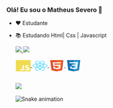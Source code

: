 ### Olá! Eu sou o Matheus Severo 👋

- ❤️ Estudante
- 📚 Estudando Html| Css | Javascript 

  <div>
    <a href="https://github.com/MatheusSevero07">
    <img height="180" src="https://github-readme-stats.vercel.app/api?username=MatheusSevero07&show_icons=true&theme=dracula&include_all_commits=true&count_private=true"/>
    <img height="180" src="https://github-readme-stats.vercel.app/api/top-langs/?username=MatheusSevero07&layout=compact&langs_count=7&theme=dracula"/>
  </div>
  <div style="display: inline_block"><br>
    <img align="center" alt="Matheus-Js" height="30" width="40" src="https://raw.githubusercontent.com/devicons/devicon/master/icons/javascript/javascript-plain.svg">
    <img align="center" alt="Matheus-React" height="30" width="40" src="https://raw.githubusercontent.com/devicons/devicon/master/icons/react/react-original.svg">
    <img align="center" alt="Matheus-HTML" height="30" width="40" src="https://raw.githubusercontent.com/devicons/devicon/master/icons/html5/html5-original.svg">
    <img align="center" alt="Matheus-CSS" height="30" width="40" src="https://raw.githubusercontent.com/devicons/devicon/master/icons/css3/css3-original.svg"
  </div>
    
  ##
    
  <div>
    <a href="https://www.linkedin.com/in/matheus-severo-a76581220/" target="_blank"><img src="https://img.shields.io/badge/-LinkedIn-%230077B5?style=for-the-     badge&logo=linkedin&logoColor=white" target="_blank"></a> 
  </div>
    
    ![Snake animation](https://github.com/MatheusSevero07/MatheusSevero07/blob/output/github-contribution-grid-snake.svg)
 
   
